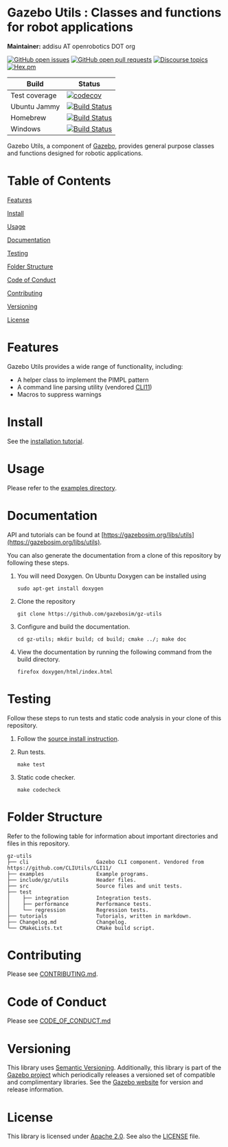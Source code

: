 # Gazebo Utils : Classes and functions for robot applications

**Maintainer:** addisu AT openrobotics DOT org

[![GitHub open issues](https://img.shields.io/github/issues-raw/gazebosim/gz-utils.svg)](https://github.com/gazebosim/gz-utils/issues)
[![GitHub open pull requests](https://img.shields.io/github/issues-pr-raw/gazebosim/gz-utils.svg)](https://github.com/gazebosim/gz-utils/pulls)
[![Discourse topics](https://img.shields.io/discourse/https/community.gazebosim.org/topics.svg)](https://community.gazebosim.org)
[![Hex.pm](https://img.shields.io/hexpm/l/plug.svg)](https://www.apache.org/licenses/LICENSE-2.0)

Build | Status
-- | --
Test coverage | [![codecov](https://codecov.io/gh/gazebosim/gz-utils/branch/main/graph/badge.svg)](https://codecov.io/gh/gazebosim/gz-utils)
Ubuntu Jammy  | [![Build Status](https://build.osrfoundation.org/buildStatus/icon?job=gz_utils-ci-main-jammy-amd64)](https://build.osrfoundation.org/job/gz_utils-ci-main-jammy-amd64)
Homebrew      | [![Build Status](https://build.osrfoundation.org/buildStatus/icon?job=gz_utils-ci-main-homebrew-amd64)](https://build.osrfoundation.org/job/gz_utils-ci-main-homebrew-amd64)
Windows       | [![Build Status](https://build.osrfoundation.org/job/gz_utils-main-win/badge/icon)](https://build.osrfoundation.org/job/ign_utils-ci-win/)

Gazebo Utils, a component of [Gazebo](https://gazebosim.org), provides general purpose
classes and functions designed for robotic applications.

# Table of Contents

[Features](#features)

[Install](#install)

[Usage](#usage)

[Documentation](#documentation)

[Testing](#testing)

[Folder Structure](#folder-structure)

[Code of Conduct](#code-of-conduct)

[Contributing](#code-of-contributing)

[Versioning](#versioning)

[License](#license)

# Features

Gazebo Utils provides a wide range of functionality, including:

* A helper class to implement the PIMPL pattern
* A command line parsing utility (vendored [CLI11](https://github.com/CLIUtils/CLI11/))
* Macros to suppress warnings

# Install

See the [installation tutorial](https://gazebosim.org/api/utils/2/install.html).

# Usage

Please refer to the [examples directory](https://github.com/gazebosim/gz-utils/blob/main/examples/).

# Documentation

API and tutorials can be found at [https://gazebosim.org/libs/utils](https://gazebosim.org/libs/utils).

You can also generate the documentation from a clone of this repository by following these steps.

1. You will need Doxygen. On Ubuntu Doxygen can be installed using

    ```
    sudo apt-get install doxygen
    ```

2. Clone the repository

    ```
    git clone https://github.com/gazebosim/gz-utils
    ```

3. Configure and build the documentation.

    ```
    cd gz-utils; mkdir build; cd build; cmake ../; make doc
    ```

4. View the documentation by running the following command from the build directory.

    ```
    firefox doxygen/html/index.html
    ```

# Testing

Follow these steps to run tests and static code analysis in your clone of this repository.

1. Follow the [source install instruction](https://gazebosim.org/api/utils/2/install.html#source-install).

2. Run tests.

    ```
    make test
    ```

3. Static code checker.

    ```
    make codecheck
    ```

# Folder Structure

Refer to the following table for information about important directories and files in this repository.

```
gz-utils
├── cli                      Gazebo CLI component. Vendored from https://github.com/CLIUtils/CLI11/
├── examples                 Example programs.
├── include/gz/utils         Header files.
├── src                      Source files and unit tests.
├── test
│    ├── integration         Integration tests.
│    ├── performance         Performance tests.
│    └── regression          Regression tests.
├── tutorials                Tutorials, written in markdown.
├── Changelog.md             Changelog.
└── CMakeLists.txt           CMake build script.
```
# Contributing

Please see
[CONTRIBUTING.md](https://gazebosim.org/docs/all/contributing).

# Code of Conduct

Please see
[CODE_OF_CONDUCT.md](https://github.com/gazebosim/gz-utils/blob/main/CODE_OF_CONDUCT.md)

# Versioning

This library uses [Semantic Versioning](https://semver.org/).
Additionally, this library is part of the
[Gazebo project](https://gazebosim.org) which periodically
releases a versioned set of compatible and complimentary libraries. See the
[Gazebo website](https://gazebosim.org) for version and
release information.

# License

This library is licensed under
[Apache 2.0](https://www.apache.org/licenses/LICENSE-2.0).
See also the
[LICENSE](https://github.com/gazebosim/gz-utils/blob/main/LICENSE)
file.

